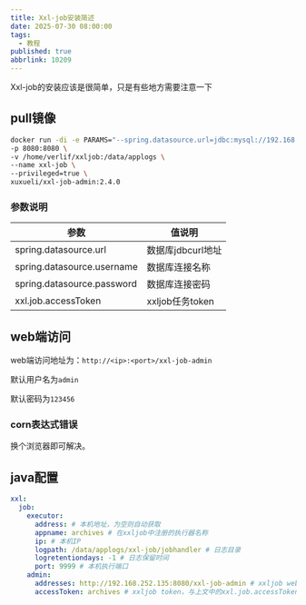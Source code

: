 ```yaml
---
title: Xxl-job安装简述
date: 2025-07-30 08:00:00
tags:
  - 教程
published: true
abbrlink: 10209
---
```


Xxl-job的安装应该是很简单，只是有些地方需要注意一下

<!-- more -->

## pull镜像

```bash
docker run -di -e PARAMS="--spring.datasource.url=jdbc:mysql://192.168.252.135:3306/xxl_job?allowPublicKeyRetrieval=true&Unicode=true&characterEncoding=UTF-8&autoReconnect=true&serverTimezone=Asia/Shanghai --spring.datasource.username=root --spring.datasource.password=mysql@14321 --xxl.job.accessToken=archives" \
-p 8080:8080 \
-v /home/verlif/xxljob:/data/applogs \
--name xxl-job \
--privileged=true \
xuxueli/xxl-job-admin:2.4.0
```

### 参数说明

| 参数                         | 值说明           |
|----------------------------|---------------|
| spring.datasource.url      | 数据库jdbcurl地址  |
| spring.datasource.username | 数据库连接名称       |
| spring.datasource.password | 数据库连接密码       |
| xxl.job.accessToken        | xxljob任务token |

## web端访问

web端访问地址为：`http://<ip>:<port>/xxl-job-admin`

默认用户名为`admin`

默认密码为`123456`

### corn表达式错误

换个浏览器即可解决。

## java配置

```yaml
xxl:
  job:
    executor:
      address: # 本机地址，为空则自动获取
      appname: archives # 在xxljob中注册的执行器名称
      ip: # 本机IP
      logpath: /data/applogs/xxl-job/jobhandler # 日志目录
      logretentiondays: -1 # 日志保留时间
      port: 9999 # 本机执行端口
    admin:
      addresses: http://192.168.252.135:8080/xxl-job-admin # xxljob web访问地址，通常是 http://<ip>:<port>/xxl-job-admin
      accessToken: archives # xxljob token，与上文中的xxl.job.accessToken对应
```